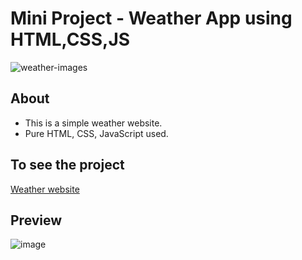 # Mini Project - Weather App using HTML,CSS,JS
![weather-images](https://user-images.githubusercontent.com/90236635/232291203-4d6bed99-30e5-4837-96b6-98bbbef053d3.png)

## About
 - This is a simple weather website.
 -  Pure HTML, CSS, JavaScript used.
 
 ## To see the project
[Weather website](https://weather-app-mini-project.netlify.app/)

## Preview

![image](https://github.com/vibhanshag/Mini-project-weather-app/assets/91672234/ff36874a-a4a4-4e59-b460-5ff3050fac9b)
